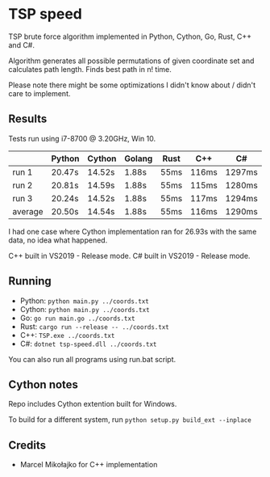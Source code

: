 # TSP speed

TSP brute force algorithm implemented in Python, Cython, Go, Rust, C++ and C#.

Algorithm generates all possible permutations of given coordinate set and calculates path length. Finds best path in n! time.

Please note there might be some optimizations I didn't know about / didn't care to implement.

## Results

Tests run using i7-8700 @ 3.20GHz, Win 10.

|                 | Python | Cython | Golang | Rust | C++ |  C#  |
|-----------------|--------|--------|--------|------|-----|------|
| run 1           | 20.47s | 14.52s | 1.88s  | 55ms |116ms|1297ms|
| run 2           | 20.81s | 14.59s | 1.88s  | 55ms |115ms|1280ms|
| run 3           | 20.24s | 14.52s | 1.88s  | 55ms |117ms|1294ms|
| average         | 20.50s | 14.54s | 1.88s  | 55ms |116ms|1290ms|

I had one case where Cython implementation ran for 26.93s with the same data, no idea what happened.

C++ built in VS2019 - Release mode.
C# built in VS2019 - Release mode.

## Running

* Python: `python main.py ../coords.txt`
* Cython: `python main.py ../coords.txt`
* Go: `go run main.go ../coords.txt`
* Rust: `cargo run --release -- ../coords.txt`
* C++: `TSP.exe ../coords.txt`
* C#: `dotnet tsp-speed.dll ../coords.txt`

You can also run all programs using run.bat script.

## Cython notes

Repo includes Cython extention built for Windows.

To build for a different system, run `python setup.py build_ext --inplace`

## Credits
* Marcel Mikołajko for C++ implementation
